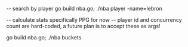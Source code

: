 

-- search by player 
go build nba.go; ./nba player -name=lebron

-- calculate stats specifically PPG for now
-- player id and concurrency count are hard-coded, a future plan is to accept these as args!

go build nba.go; ./nba buckets
